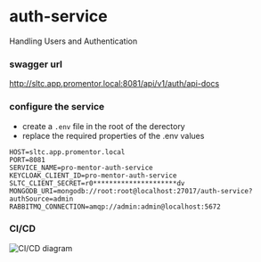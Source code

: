 # auth-service

Handling Users and Authentication

### swagger url

http://sltc.app.promentor.local:8081/api/v1/auth/api-docs

### configure the service

-   create a `.env` file in the root of the derectory
-   replace the required properties of the .env values

```
HOST=sltc.app.promentor.local
PORT=8081
SERVICE_NAME=pro-mentor-auth-service
KEYCLOAK_CLIENT_ID=pro-mentor-auth-service
SLTC_CLIENT_SECRET=r0*********************dv
MONGODB_URI=mongodb://root:root@localhost:27017/auth-service?authSource=admin
RABBITMQ_CONNECTION=amqp://admin:admin@localhost:5672
```

### CI/CD

<img src="https://github.com/Pro-Mentor/auth-service/tree/main/assets/Auth_Deployment.png" alt="CI/CD diagram" title="CI/CD Diagram">
